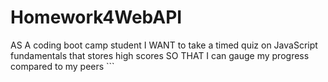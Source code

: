 # Homework4WebAPI
AS A coding boot camp student I WANT to take a timed quiz on JavaScript fundamentals that stores high scores SO THAT I can gauge my progress compared to my peers ```

